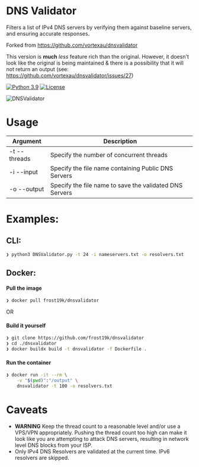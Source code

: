 # DNS Validator
Filters a list of IPv4 DNS servers by verifying them against baseline servers, and ensuring accurate responses.

Forked from https://github.com/vortexau/dnsvalidator

This version is **much** *less* feature rich than the original. However, it doesn't look like the original is being maintained & there is a possibility that it will not return an output (see: https://github.com/vortexau/dnsvalidator/issues/27)


[![Python 3.9](https://img.shields.io/badge/python-3.9-green.svg)](https://www.python.org/) [![License](https://img.shields.io/badge/license-GPL3-_red.svg)](https://www.gnu.org/licenses/gpl-3.0.en.html)

![DNSValidator](https://github.com/frost19k/dnsvalidator/blob/main/screenshots/DNSValidator.png)

# Usage

| Argument      | Description                                                                                                  |
|---------------|--------------------------------------------------------------------------------------------------------------|
| -t  --threads | Specify the number of concurrent threads
| -i  --input   | Specify the file name containing Public DNS Servers
| -o  --output  | Specify the file name to save the validated DNS Servers

# Examples:

## CLI:

```bash
❯ python3 DNSValidator.py -t 24 -i nameservers.txt -o resolvers.txt
```

## Docker:

#### Pull the image
```bash
❯ docker pull frost19k/dnsvalidator
```

OR

#### Build it yourself
```bash
❯ git clone https://github.com/frost19k/dnsvalidator
❯ cd ./dnsvalidator
❯ docker buildx build -t dnsvalidator -f Dockerfile .
```

#### Run the container
```bash
❯ docker run -it --rm \
    -v "$(pwd)":"/output" \
    dnsvalidator -t 100 -o resolvers.txt
```

# Caveats

* **WARNING** Keep the thread count to a reasonable level and/or use a VPS/VPN appropriately. Pushing the thread count too high can make it look like you are attempting to attack DNS servers, resulting in network level DNS blocks from your ISP.
* Only IPv4 DNS Resolvers are validated at the current time. IPv6 resolvers are skipped.
